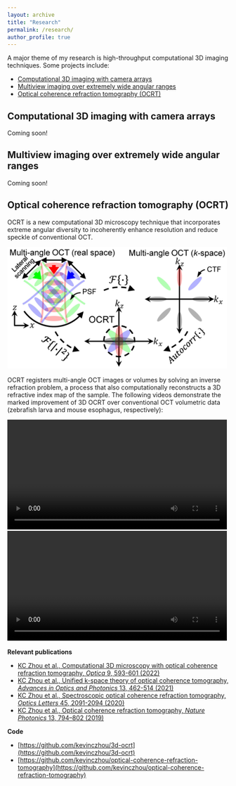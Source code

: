```yaml
---
layout: archive
title: "Research"
permalink: /research/
author_profile: true
---
```


A major theme of my research is high-throughput computational 3D imaging techniques. Some projects include:
- [Computational 3D imaging with camera arrays](#computational-3d-imaging-with-camera-arrays)
- [Multiview imaging over extremely wide angular ranges](#multiview-imaging-over-extremely-wide-angular-ranges)
- [Optical coherence refraction tomography (OCRT)](#optical-coherence-refraction-tomography-ocrt)

## Computational 3D imaging with camera arrays
Coming soon!

## Multiview imaging over extremely wide angular ranges
Coming soon!

## Optical coherence refraction tomography (OCRT)
OCRT is a new computational 3D microscopy technique that incorporates extreme angular diversity to incoherently enhance resolution and reduce speckle of conventional OCT.

<img src="/images/OCRT_overview.jpg" alt="OCRT k-space synthesis" width="500"/>

OCRT registers multi-angle OCT images or volumes by solving an inverse refraction problem, a process that also computationally reconstructs a 3D refractive index map of the sample. The following videos demonstrate the marked improvement of 3D OCRT over conventional OCT volumetric data (zebrafish larva and mouse esophagus, respectively):

<video width="500" controls>
  <source src="/images/OCRT_example1.mp4" type="video/mp4">
</video>
<video width="500" controls>
  <source src="/images/OCRT_example2.mp4" type="video/mp4">
</video>

**Relevant publications**
- [KC Zhou et al., Computational 3D microscopy with optical coherence refraction tomography, *Optica* 9, 593-601 (2022)](https://doi.org/10.1364/OPTICA.454860)
- [KC Zhou et al., Unified k-space theory of optical coherence tomography, *Advances in Optics and Photonics* 13, 462-514 (2021)](https://www.osapublishing.org/aop/fulltext.cfm?uri=aop-13-2-462&id=452759)
- [KC Zhou et al., Spectroscopic optical coherence refraction tomography, *Optics Letters* 45, 2091-2094 (2020)](https://www.osapublishing.org/ol/abstract.cfm?uri=ol-45-7-2091)
- [KC Zhou et al., Optical coherence refraction tomography, *Nature Photonics* 13, 794–802 (2019)](https://www.nature.com/articles/s41566-019-0508-1)

**Code**
- [https://github.com/kevinczhou/3d-ocrt](https://github.com/kevinczhou/3d-ocrt)
- [https://github.com/kevinczhou/optical-coherence-refraction-tomography](https://github.com/kevinczhou/optical-coherence-refraction-tomography)



